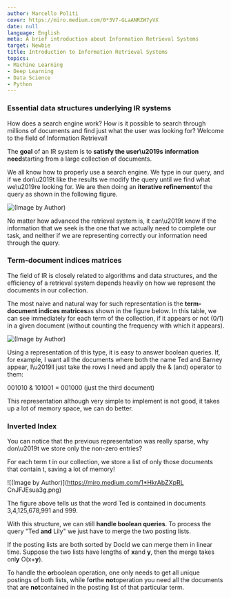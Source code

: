 ```yaml
---
author: Marcello Politi
cover: https://miro.medium.com/0*3V7-GLaANRZW7yVX
date: null
language: English
meta: A brief introduction about Information Retrieval Systems
target: Newbie
title: Introduction to Information Retrieval Systems
topics:
- Machine Learning
- Deep Learning
- Data Science
- Python
---
```


### Essential data structures underlying IR systems
How does a search engine work? How is it possible to search through millions of documents and find just what the user was looking for? Welcome to the field of Information Retrieval!

The **goal** of an IR system is to **satisfy the user\u2019s information need**starting from a large collection of documents.

We all know how to properly use a search engine. We type in our query, and if we don\u2019t like the results we modify the query until we find what we\u2019re looking for. We are then doing an **iterative refinement**of the query as shown in the following figure.

![(Image by Author)](https://miro.medium.com/1*yM9MG07bFB0EnkR0gZijjw.png)

No matter how advanced the retrieval system is, it can\u2019t know if the information that we seek is the one that we actually need to complete our task, and neither if we are representing correctly our information need through the query.

### Term-document indices matrices

The field of IR is closely related to algorithms and data structures, and the efficiency of a retrieval system depends heavily on how we represent the documents in our collection.

The most naive and natural way for such representation is the **term-document indices matrices**as shown in the figure below.
In this table, we can see immediately for each term of the collection, if it appears or not (0/1) in a given document (without counting the frequency with which it appears).

![(Image by Author)](https://miro.medium.com/1*ESrl4yYxtpFO50970tAzTA.png)

Using a representation of this type, it is easy to answer boolean queries. If, for example, I want all the documents where both the name Ted and Barney appear, I\u2019ll just take the rows I need and apply the & (and) operator to them:

001010 & 101001 = 001000 (just the third document)

This representation although very simple to implement is not good, it takes up a lot of memory space, we can do better.

### Inverted Index

You can notice that the previous representation was really sparse, why don\u2019t we store only the non-zero entries?

For each term t in our collection, we store a list of only those documents that contain t, saving a lot of memory!

![(Image by Author)](https://miro.medium.com/1*HkrAbZXpRL CnJFJEsua3g.png)

The figure above tells us that the word Ted is contained in documents  3,4,125,678,991  and  999. 

With this structure, we can still **handle boolean queries**. To process the  query "Ted **and** Lily" we just have to merge  the two posting lists.

If the posting lists are both sorted by DocId we can merge them in linear time. Suppose the two lists have lengths of **x**and **y**, then the merge takes onl**y** O(x+**y**).

To handle the **or**boolean operation, one only needs to get all unique postings of both lists, while f**or**the **not**operation you need all the documents that are **not**contained in the posting list of that particular term.
